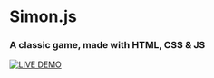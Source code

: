 # Simon.js

### A classic game, made with HTML, CSS & JS

[![LIVE DEMO](https://github.com/vshymanskyy/miband-js/raw/master/public/live-demo-btn.png)](https://undervane.github.io/simon.js)
